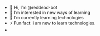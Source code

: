 - 👋 Hi, I’m @reddead-bot
- 👀 I’m interested in new ways of learning
- 🌱 I’m currently learning technologies
- ⚡ Fun fact: i am new to learn technologies.
- 



